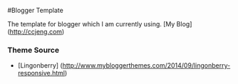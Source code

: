 #Blogger Template

The template for blogger which I am currently using.
[My Blog] (http://ccjeng.com)

### Theme Source
* [Lingonberry] (http://www.mybloggerthemes.com/2014/09/lingonberry-responsive.html)
